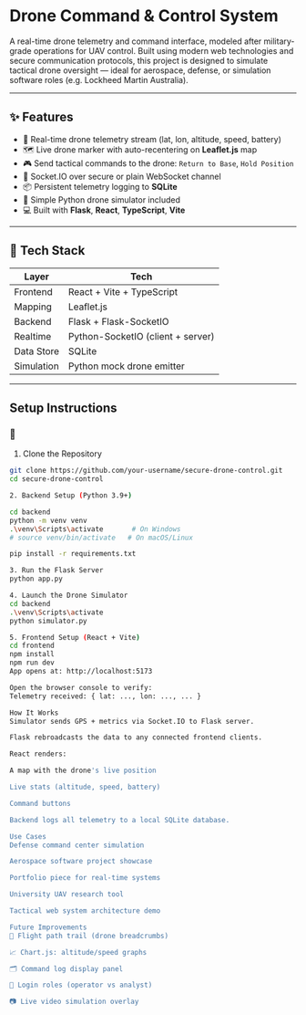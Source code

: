 # Drone Command & Control System

A real-time drone telemetry and command interface, modeled after military-grade operations for UAV control. Built using modern web technologies and secure communication protocols, this project is designed to simulate tactical drone oversight — ideal for aerospace, defense, or simulation software roles (e.g. Lockheed Martin Australia).

---

## ✨ Features

- 📡 Real-time drone telemetry stream (lat, lon, altitude, speed, battery)
- 🗺️ Live drone marker with auto-recentering on **Leaflet.js** map
- 🎮 Send tactical commands to the drone: `Return to Base`, `Hold Position`
- 🔐 Socket.IO over secure or plain WebSocket channel
- 📦 Persistent telemetry logging to **SQLite**
- 🧠 Simple Python drone simulator included
- 💻 Built with **Flask**, **React**, **TypeScript**, **Vite**

---

## 🧰 Tech Stack

| Layer       | Tech                          |
|-------------|-------------------------------|
| Frontend    | React + Vite + TypeScript     |
| Mapping     | Leaflet.js                    |
| Backend     | Flask + Flask-SocketIO        |
| Realtime    | Python-SocketIO (client + server)
| Data Store  | SQLite                        |
| Simulation  | Python mock drone emitter     |

---

##  Setup Instructions

### 🔁 
1. Clone the Repository

```bash
git clone https://github.com/your-username/secure-drone-control.git
cd secure-drone-control

2. Backend Setup (Python 3.9+)

cd backend
python -m venv venv
.\venv\Scripts\activate       # On Windows
# source venv/bin/activate   # On macOS/Linux

pip install -r requirements.txt

3. Run the Flask Server
python app.py

4. Launch the Drone Simulator
cd backend
.\venv\Scripts\activate
python simulator.py

5. Frontend Setup (React + Vite)
cd frontend
npm install
npm run dev
App opens at: http://localhost:5173

Open the browser console to verify:
Telemetry received: { lat: ..., lon: ..., ... }

How It Works
Simulator sends GPS + metrics via Socket.IO to Flask server.

Flask rebroadcasts the data to any connected frontend clients.

React renders:

A map with the drone's live position

Live stats (altitude, speed, battery)

Command buttons

Backend logs all telemetry to a local SQLite database.

Use Cases
Defense command center simulation

Aerospace software project showcase

Portfolio piece for real-time systems

University UAV research tool

Tactical web system architecture demo

Future Improvements
📍 Flight path trail (drone breadcrumbs)

📈 Chart.js: altitude/speed graphs

🗂️ Command log display panel

🔐 Login roles (operator vs analyst)

📷 Live video simulation overlay

